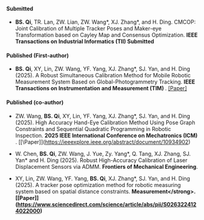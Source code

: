 #### Submitted

- <strong>BS. Qi</strong>, TR. Lan, ZW. Lian, ZW. Wang*, XJ. Zhang*, and H. Ding. CMCOP: Joint Calibration of Multiple Tracker Poses and Maker-eye Transformation based on Cayley Map and Consensus Optimization. <strong>IEEE Transactions on Industrial Informatics (TII) </strong> <strong>Submitted</strong>

#### Published (First-author)

- <strong>BS. Qi</strong>, XY, Lin, ZW. Wang, YF. Yang, XJ. Zhang*, SJ. Yan, and H. Ding (2025). A Robust Simultaneous Calibration Method for Mobile Robotic Measurement System Based on Global-Photogrammetry Tracking. <strong>IEEE Transactions on Instrumentation and Measurement (TIM) </strong>. [[Paper]](10.1109/TIM.2025.3585220)

#### Published (co-author)

- ZW. Wang, <strong>BS. Qi</strong>, XY, Lin,  YF. Yang, XJ. Zhang*, SJ. Yan, and H. Ding (2025). High Accuracy Hand-Eye Calibration Method Using Pose Graph Constraints and Sequential Quadratic Programming in Robotic Inspection. <strong> 2025 IEEE International Conference on Mechatronics (ICM) </strong>. \[\[\Paper]\]\(https://ieeexplore.ieee.org/abstract/document/10934902)

- W. Chen, <strong>BS. Qi</strong>, ZW. Wang, J. Yue, Zy. Yang*, Q. Tang, XJ. Zhang, SJ. Yan\* and H. Ding (2025). Robust High-Accuracy Calibration of Laser Displacement Sensors via ADMM. <strong>Frontiers of Mechanical Engineering</strong>. [](10.1109/TIM.2025.3585220)

- XY, Lin, ZW. Wang, YF. Yang, <strong>BS. Qi</strong>, XJ. Zhang*, SJ. Yan, and H. Ding (2025). A tracker pose optimization method for robotic measuring system based on spatial distance constraints. <strong>Measurement\</strong>. \[\[Paper\]\][](10.1109/TIM.2025.3585220)(https://www.sciencedirect.com/science/article/abs/pii/S0263224124022000)